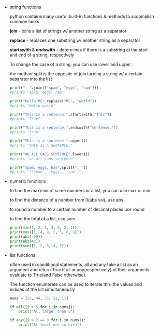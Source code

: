 -   string functions
    
    python contains many useful built-in functions & methods to accomplish common tasks
    
    **join** - joins a list of strings w/ another string as a separator
    
    **replace** - replaces one substring w/ another string as a separator
    
    **startswith** & **endswith** - determines if there is a substring at the start and end of a string, respectively
    
    To change the case of a string, you can use lower and upper.
    
    the method split is the opposite of join turning a string w/ a certain separator into the list
    
    ```python
    print(", ".join(["spam", "eggs", "ham"]))
    #prints "spam, eggs, ham"
    
    print("Hello ME".replace("ME", "world"))
    #prints "Hello world"
    
    print("This is a sentence.".startswith("This"))
    #prints "True"
    
    print("This is a sentence.".endswith("sentence."))
    #prints "True"
    
    print("This is a sentence.".upper())
    #prints "THIS IS A SENTENCE."
    
    print("AN ALL CAPS SENTENCE".lower())
    #prints "an all caps sentence"
    
    print("spam, eggs, ham".split(", "))
    #prints "['spam', 'eggs', 'ham']"
    ```
    
-   numeric functions
    
    to find the max/min of some numbers or a list, you can use max or min.
    
    to find the distance of a number from 0(abs val), use abs
    
    to round a number to a certain number of decimal places use round
    
    to find the total of a list, use sum
    
    ```python
    print(min(1, 2, 3, 4, 0, 2, 1))
    print(max([1, 4, 9, 2, 5, 6, 8]))
    print(abs(-99))
    print(abs(42))
    print(sum([1, 2, 3, 4, 5]))
    ```
    
-   list functions
    
    often used in conditional statements, all and any take a list as an argument and return True if all or any(respectively) of their arguments evaluate to True(and False otherwise).
    
    The function enumerate can be used to iterate thru the values and indices of the list simultaneously
    
    ```python
    nums = [55, 44, 33, 22, 11]
    
    if all([i > 5 for i in nums]):
    	print("All larger than 5")
    
    if any([i % 2 == 0 for i in nums]):
    	print("At least one is even")
    ```